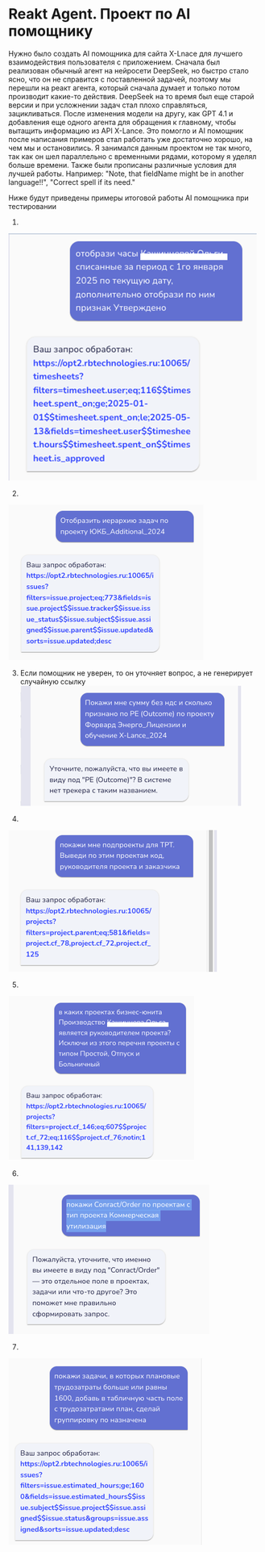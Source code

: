 # Reakt Agent. Проект по AI помощнику

Нужно было создать AI помощника для сайта X-Lnace для лучшего взаимодействия пользователя с приложением. Сначала был реализован обычный агент на нейросети DeepSeek, но быстро стало ясно, что он не справится с поставленной задачей, поэтому мы перешли на реакт агента, который сначала думает и только потом производит какие-то действия. DeepSeek на то время был еще старой версии и при усложнении задач стал плохо справляться, зацикливаться. После изменения модели на другу, как GPT 4.1 и добавления еще одного агента для обращения к главному, чтобы вытащить информацию из API X-Lance. Это помогло и AI помощник после написания примеров стал работать уже достаточно хорошо, на чем мы и остановились. Я занимался данным проектом не так много, так как он шел параллельно с временными рядами, которому я уделял больше времени. Также были прописаны различные условия для лучшей работы. Например: "Note, that fieldName might be in another language!!", "Correct spell if its need."

Ниже будут приведены примеры итоговой работы AI помощника при тестировании

1. 
![Mistake. Contact support: +79104513080](images_for_README/1.png)

2. 
![Mistake. Contact support: +79104513080](images_for_README/2.png)

3. Если помощник не уверен, то он уточняет вопрос, а не генерирует случайную ссылку
![Mistake. Contact support: +79104513080](images_for_README/3.png)

4. 
![Mistake. Contact support: +79104513080](images_for_README/4.png)

5. 
![Mistake. Contact support: +79104513080](images_for_README/5.png)

6. 
![Mistake. Contact support: +79104513080](images_for_README/6.png)

7. 
![Mistake. Contact support: +79104513080](images_for_README/7.png)